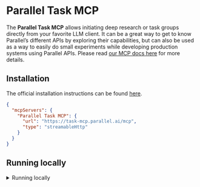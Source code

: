 # Parallel Task MCP

The **Parallel Task MCP** allows initiating deep research or task groups directly from your favorite LLM client. It can be a great way to get to know Parallel’s different APIs by exploring their capabilities, but can also be used as a way to easily do small experiments while developing production systems using Parallel APIs. Please read [our MCP docs here](https://docs.parallel.ai/integrations/mcp/getting-started) for more details.

## Installation

The official installation instructions can be found [here](https://docs.parallel.ai/integrations/mcp/installation).

```json
{
  "mcpServers": {
    "Parallel Task MCP": {
      "url": "https://task-mcp.parallel.ai/mcp",
      "type": "streamableHttp"
    }
  }
}
```

## Running locally

<details><summary>Running locally</summary>

This repo contains a proxy to the mcp which is hosted at: https://task-mcp.parallel.ai/mcp

How to run and test locally:

1. `wrangler dev`
2. `npx @modelcontextprotocol/inspector`
3. Connect to server: http://localhost:8787/mcp

</details>
